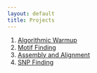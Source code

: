 ```yaml
---
layout: default
title: Projects
---
```


1. [Algorithmic Warmup](projects/project_1.html)
2. [Motif Finding](projects/project_2.html)
3. [Assembly and Alignment](projects/project_3.html)
4. [SNP Finding](projects/project_4.html)
